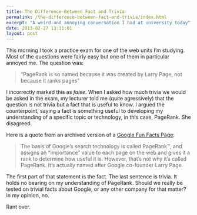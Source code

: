 ```yaml
---
title: The Difference Between Fact and Trivia
permalink: /the-difference-between-fact-and-trivia/index.html
excerpt: "A weird and annoying conversation I had at university today"
date: 2013-02-27 13:11:01
layout: post
---
```


This morning I took a practice exam for one of the web units I’m studying. Most of the questions were fairly easy but one of them in particular annoyed me. The question was:

> “PageRank is so named because it was created by Larry Page, not because it ranks pages”

I incorrectly marked this as _false_. When I asked how much trivia we would be asked in the exam, my lecturer told me (quite agressively) that the question is not trivia but a fact that is useful to know. I argued the counterpoint, saying a fact is something useful to developing my understanding of a specific topic or technology, in this case, PageRank. She disagreed. 

Here is a quote from an archived version of a [Google Fun Facts Page](http://web.archive.org/web/20090424093934/http://www.google.com/press/funfacts.html):

> The basis of Google’s search technology is called PageRank™, and assigns an “importance” value to each page on the web and gives it a rank to determine how useful it is. However, that’s not why it’s called PageRank. It’s actually named after Google co-founder Larry Page.

The first part of that statement is the fact. The last sentence is trivia. It holds no bearing on my understanding of PageRank. Should we really be tested on trivial facts about Google, or any other company for that matter? In my opinion, no. 

Rant over.